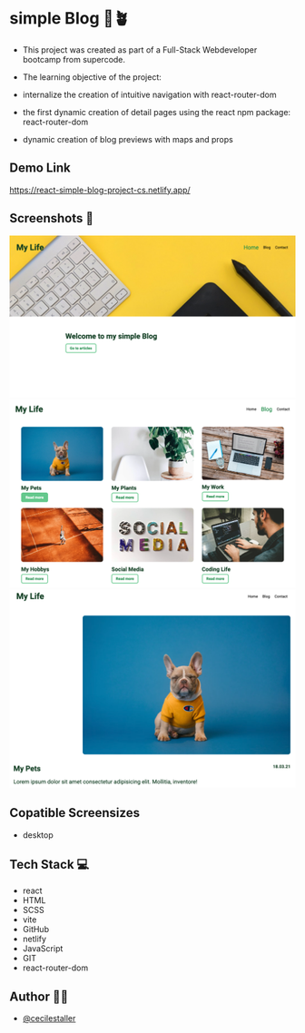 # simple Blog 🐶🪴

- This project was created as part of a Full-Stack Webdeveloper bootcamp from supercode.

- The learning objective of the project:
- internalize the creation of intuitive navigation with react-router-dom
- the first dynamic creation of detail pages using the react npm package: react-router-dom
- dynamic creation of blog previews with maps and props

## Demo Link

https://react-simple-blog-project-cs.netlify.app/

## Screenshots 📸

![desktop version home](./src/assets/img/Home.png)
![desktop version overview](./src/assets/img/overview.png)
![desktop version detail](./src/assets/img/detail.png)

## Copatible Screensizes

- desktop

## Tech Stack 💻

- react
- HTML
- SCSS
- vite
- GitHub
- netlify
- JavaScript
- GIT
- react-router-dom

## Author 🤵‍♀️

- [@cecilestaller](https://github.com/cecilestaller)
